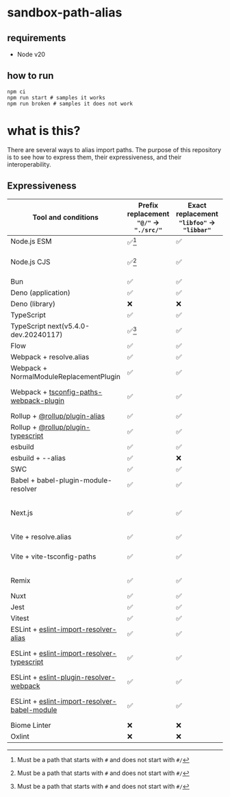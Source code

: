# sandbox-path-alias

## requirements

- Node v20

## how to run

```
npm ci
npm run start # samples it works
npm run broken # samples it does not work
```

# what is this?

There are several ways to alias import paths. The purpose of this repository is to see how to express them, their expressiveness, and their interoperability.

## Expressiveness

| Tool and conditions                                                                                               | Prefix replacement `"@/"` -> `"./src/"` | Exact replacement `"libfoo"` -> `"libbar"` | Capture(single⚠️、multiple✅) | RegExp | note                                                                                                                                                                                                                                                                                                                                                                |
| ----------------------------------------------------------------------------------------------------------------- | --------------------------------------- | ------------------------------------------ | ----------------------------- | ------ | ------------------------------------------------------------------------------------------------------------------------------------------------------------------------------------------------------------------------------------------------------------------------------------------------------------------------------------------------------------------- |
| Node.js ESM                                                                                                       | ✅[^Node]                               | ✅                                         | ⚠️                            | ❌     | -                                                                                                                                                                                                                                                                                                                                                                   |
| Node.js CJS                                                                                                       | ✅[^Node]                               | ✅                                         | ⚠️                            | ❌     | Extension guessing does not work                                                                                                                                                                                                                                                                                                                                    |
| Bun                                                                                                               | ✅                                      | ✅                                         | ⚠️                            | ❌     | parse tsconfig [:link:](https://github.com/oven-sh/bun/blob/ff965af0675561c94a6add7cf8227d9a532f49b6/src/resolver/tsconfig_json.zig#L225)                                                                                                                                                                                                                           |
| Deno (application)                                                                                                | ✅                                      | ✅                                         | ❌                            | ❌     | -                                                                                                                                                                                                                                                                                                                                                                   |
| Deno (library)                                                                                                    | ❌                                      | ❌                                         | ❌                            | ❌     | -                                                                                                                                                                                                                                                                                                                                                                   |
| TypeScript                                                                                                        | ✅                                      | ✅                                         | ⚠️                            | ❌     | -                                                                                                                                                                                                                                                                                                                                                                   |
| TypeScript next(v5.4.0-dev.20240117)                                                                              | ✅[^Node]                               | ✅                                         | ⚠️                            | ❌     | Node.js (imports field)                                                                                                                                                                                                                                                                                                                                             |
| Flow                                                                                                              | ✅                                      | ✅                                         | ✅                            | ✅     | -                                                                                                                                                                                                                                                                                                                                                                   |
| Webpack + resolve.alias                                                                                           | ✅                                      | ✅                                         | ❌                            | ❌     | -                                                                                                                                                                                                                                                                                                                                                                   |
| Webpack + NormalModuleReplacementPlugin                                                                           | ✅                                      | ✅                                         | ✅                            | ✅     | -                                                                                                                                                                                                                                                                                                                                                                   |
| Webpack + [tsconfig-paths-webpack-plugin](https://www.npmjs.com/package/tsconfig-paths-webpack-plugin)            | ✅                                      | ✅                                         | ⚠️                            | ❌     | parse tsconfig via [tsconfig-paths](https://www.npmjs.com/package/tsconfig-paths)                                                                                                                                                                                                                                                                                   |
| Rollup + [@rollup/plugin-alias](https://www.npmjs.com/package/@rollup/plugin-alias)                               | ✅                                      | ✅                                         | ✅                            | ✅     | -                                                                                                                                                                                                                                                                                                                                                                   |
| Rollup + [@rollup/plugin-typescript](https://www.npmjs.com/package/@rollup/plugin-typescript)                     | ✅                                      | ✅                                         | ⚠️                            | ❌     | tsconfig via typescript                                                                                                                                                                                                                                                                                                                                             |
| esbuild                                                                                                           | ✅                                      | ✅                                         | ⚠️                            | ❌     | parse tsconfig [:link:](https://github.com/evanw/esbuild/blob/a652e730ff07b9081470ef6965f3d54daa7b2aab/internal/resolver/resolver.go#L2018)                                                                                                                                                                                                                         |
| esbuild + --alias                                                                                                 | ✅                                      | ❌                                         | ❌                            | ❌     | -                                                                                                                                                                                                                                                                                                                                                                   |
| SWC                                                                                                               | ✅                                      | ✅                                         | ⚠️                            | ❌     | parse tsconfig [:link:](https://github.com/swc-project/swc/blob/c7236cf07737655c54559cc7889a26018eb1c02a/crates/swc_ecma_loader/src/resolvers/tsc.rs#L32)                                                                                                                                                                                                           |
| Babel + babel-plugin-module-resolver                                                                              | ✅                                      | ✅                                         | ✅                            | ✅     | -                                                                                                                                                                                                                                                                                                                                                                   |
| Next.js                                                                                                           | ✅                                      | ✅                                         | ⚠️                            | ❌     | parse tsconfig,jsconfig [:link:webpack](https://github.com/vercel/next.js/blob/2096dfa687be61953fe7ccc6b54deea313a517d9/packages/next/src/build/webpack/plugins/jsconfig-paths-plugin.ts#L165-L170), or [:link:turbopack](https://github.com/vercel/turbo/blob/734c764c61da9d6493f0d6616d10ec58702eafd1/crates/turbopack-ecmascript/src/typescript/resolve.rs#L260) |
| Vite + resolve.alias                                                                                              | ✅                                      | ✅                                         | ❌                            | ❌     | -                                                                                                                                                                                                                                                                                                                                                                   |
| Vite + vite-tsconfig-paths                                                                                        | ✅                                      | ✅                                         | ⚠️                            | ❌     | parse tsconfig via [tsconfck](https://www.npmjs.com/package/tsconfck) and resolve itself [:link:](https://github.com/aleclarson/vite-tsconfig-paths/blob/ca4e2aa7f3be36facbce0305cc145f9d5f9693d1/src/mappings.ts#L8)                                                                                                                                               |
| Remix                                                                                                             | ✅                                      | ✅                                         | ⚠️                            | ❌     | parse tsconfig via esbuild? [:link:](https://remix.run/docs/en/main/discussion/introduction#compiler)                                                                                                                                                                                                                                                               |
| Nuxt                                                                                                              | ✅                                      | ✅                                         | ❌                            | ❌     |                                                                                                                                                                                                                                                                                                                                                                     |
| Jest                                                                                                              | ✅                                      | ✅                                         | ✅                            | ✅     | -                                                                                                                                                                                                                                                                                                                                                                   |
| Vitest                                                                                                            | ✅                                      | ✅                                         | ❌                            | ❌     | see Vite                                                                                                                                                                                                                                                                                                                                                            |
| ESLint + [eslint-import-resolver-alias](https://www.npmjs.com/packages/eslint-import-resolver-alias)              | ✅                                      | ✅                                         | ❌                            | ❌     | -                                                                                                                                                                                                                                                                                                                                                                   |
| ESLint + [eslint-import-resolver-typescript](https://www.npmjs.com/package/eslint-import-resolver-typescript)     | ✅                                      | ✅                                         | ⚠️                            | ❌     | parse tsconfig and resolve via [get-tsconfig](https://www.npmjs.com/package/get-tsconfig)                                                                                                                                                                                                                                                                           |
| ESLint + [eslint-plugin-resolver-webpack](https://www.npmjs.com/package/eslint-plugin-resolver-webpack)           | ✅                                      | ✅                                         | ⚠️                            | ❌     | webpack + resolve.alias                                                                                                                                                                                                                                                                                                                                             |
| ESLint + [eslint-import-resolver-babel-module](https://www.npmjs.com/package/eslint-import-resolver-babel-module) | ✅                                      | ✅                                         | ⚠️                            | ❌     | babel-plugin-module-resolver                                                                                                                                                                                                                                                                                                                                        |
| Biome Linter                                                                                                      | ❌                                      | ❌                                         | ❌                            | ❌     | -                                                                                                                                                                                                                                                                                                                                                                   |
| Oxlint                                                                                                            | ❌                                      | ❌                                         | ❌                            | ❌     | -                                                                                                                                                                                                                                                                                                                                                                   |

[^Node]: Must be a path that starts with `#` and does not start with `#/`
